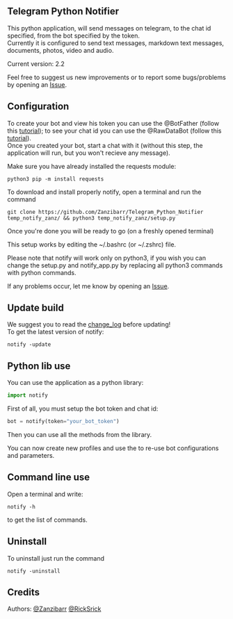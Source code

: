 
## Telegram Python Notifier
This python application, will send messages on telegram, to the chat id specified, from the bot specified by the token.  
Currently it is configured to send text messages, markdown text messages, documents, photos, video and audio.  

Current version: 2.2  

Feel free to suggest us new improvements or to report some bugs/problems by opening an <a target="_blank" href="https://github.com/Zanzibarr/Telegram_Python_Notifier/issues">Issue</a>.  

## Configuration
To create your bot and view his token you can use the @BotFather (follow this <a target="_blank" href="https://www.youtube.com/watch?v=aNmRNjME6mE">tutorial</a>); to see your chat id you can use the @RawDataBot (follow this <a target="_blank" href="https://www.youtube.com/watch?v=UPC5Ck1oU6k">tutorial</a>).  
Once you created your bot, start a chat with it (without this step, the application will run, but you won't recieve any message).  

Make sure you have already installed the requests module:
```shell
python3 pip -m install requests
```
To download and install properly notify, open a terminal and run the command  
```shell
git clone https://github.com/Zanzibarr/Telegram_Python_Notifier temp_notify_zanz/ && python3 temp_notify_zanz/setup.py
```

Once you're done you will be ready to go (on a freshly opened terminal)  

This setup works by editing the ~/.bashrc (or ~/.zshrc) file.  

Please note that notify will work only on python3, if you wish you can change the setup.py and notify_app.py by replacing all python3 commands with python commands.  

If any problems occur, let me know by opening an <a target="_blank" href="https://github.com/Zanzibarr/Telegram_Python_Notifier/issues">Issue</a>.  

## Update build
We suggest you to read the <a target="_blank" href="https://github.com/Zanzibarr/Telegram_Python_Notifier/blob/main/change_log.md">change_log</a> before updating!  
To get the latest version of notify:
```shell
notify -update
```

## Python lib use
You can use the application as a python library:
```python
import notify
```

First of all, you must setup the bot token and chat id:
```python
bot = notify(token="your_bot_token")
```

Then you can use all the methods from the library.  

You can now create new profiles and use the to re-use bot configurations and parameters.  

## Command line use
Open a terminal and write:
```shell
notify -h
```
to get the list of commands.

## Uninstall
To uninstall just run the command
```shell
notify -uninstall
```

## Credits
Authors: <a target="_blank" href="https://github.com/Zanzibarr">@Zanzibarr</a> <a target="_blank" href="https://github.com/RickSrick">@RickSrick</a>
